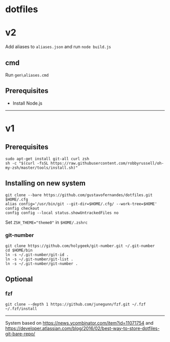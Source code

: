 # dotfiles

# v2

Add aliases to `aliases.json` and run `node build.js`

## cmd
Run `gen\aliases.cmd`

## Prerequisites
- Install Node.js

---

# v1

## Prerequisites
```
sudo apt-get install git-all curl zsh
sh -c "$(curl -fsSL https://raw.githubusercontent.com/robbyrussell/oh-my-zsh/master/tools/install.sh)"
```
## Installing on new system
```
git clone --bare https://github.com/gustavofernandes/dotfiles.git $HOME/.cfg
alias config='/usr/bin/git --git-dir=$HOME/.cfg/ --work-tree=$HOME'
config checkout
config config --local status.showUntrackedFiles no
```
Set `ZSH_THEME="theme0"` in `$HOME/.zshrc`
### git-number
```
git clone https://github.com/holygeek/git-number.git ~/.git-number
cd $HOME/bin
ln -s ~/.git-number/git-id .
ln -s ~/.git-number/git-list .
ln -s ~/.git-number/git-number .
```
## Optional
### fzf
```
git clone --depth 1 https://github.com/junegunn/fzf.git ~/.fzf
~/.fzf/install
```
---
System based on https://news.ycombinator.com/item?id=11071754 and https://developer.atlassian.com/blog/2016/02/best-way-to-store-dotfiles-git-bare-repo/
